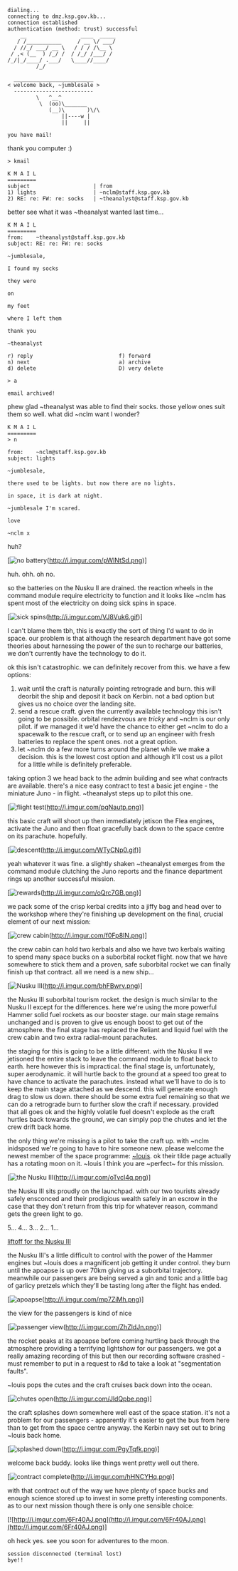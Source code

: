     dialing...
    connecting to dmz.ksp.gov.kb...
    connection established
    authentication (method: trust) successful
        __                 ____  _____
       / /___________     / __ \/ ___/
      / //_/ ___/ __ \   / / / /\__ \
     / ,< (__  ) /_/ /  / /_/ /___/ /
    /_/|_/____/ .___/   \____//____/ 
             /_/

      _________________________
    < welcome back, ~jumblesale >
      -------------------------
             \   ^__^ 
              \  (oo)\_______
                 (__)\       )\/\
                     ||----w |
                     ||     ||

    you have mail!

thank you computer :)

    > kmail

    K M A I L
    =========
    subject                    | from
    1) lights                  | ~nclm@staff.ksp.gov.kb
    2) RE: re: FW: re: socks   | ~theanalyst@staff.ksp.gov.kb

better see what it was ~theanalyst wanted last time...

    K M A I L
    =========
    from:    ~theanalyst@staff.ksp.gov.kb
    subject: RE: re: FW: re: socks

    ~jumblesale,

    I found my socks

    they were

    on

    my feet

    where I left them

    thank you

    ~theanalyst

    r) reply                           f) forward
    n) next                            a) archive
    d) delete                          D) very delete

    > a

    email archived!

phew glad ~theanalyst was able to find their socks. those yellow ones suit them so well. what did ~nclm want I wonder?

    K M A I L
    =========
    > n

    from:    ~nclm@staff.ksp.gov.kb
    subject: lights

    ~jumblesale,

    there used to be lights. but now there are no lights.

    in space, it is dark at night.

    ~jumblesale I'm scared.

    love

    ~nclm x

huh?

[![no battery](http://i.imgur.com/pWlNtSd.png)(http://i.imgur.com/pWlNtSd.png)]

huh. ohh. oh no.

so the batteries on the Nusku II are drained. the reaction wheels in the command module require electricity to function and it looks like ~nclm has spent most of the electricity on doing sick spins in space.

[![sick spins](http://i.imgur.com/VJ8Vuk6.gif)(http://i.imgur.com/VJ8Vuk6.gif)]

I can't blame them tbh, this is exactly the sort of thing I'd want to do in space. our problem is that although the research department have got some theories about harnessing the power of the sun to recharge our batteries, we don't currently have the technology to do it.

ok this isn't catastrophic. we can definitely recover from this. we have a few options:

1. wait until the craft is naturally pointing retrograde and burn. this will deorbit the ship and deposit it back on Kerbin. not a bad option but gives us no choice over the landing site.
1. send a rescue craft. given the currently available technology this isn't going to be possible. orbital rendezvous are *tricky* and ~nclm is our only pilot. if we managed it we'd have the chance to either get ~nclm to do a spacewalk to the rescue craft, or to send up an engineer with fresh batteries to replace the spent ones. not a great option.
1. let ~nclm do a few more turns around the planet while we make a decision. this is the lowest cost option and although it'll cost us a pilot for a little while is definitely preferable.

taking option 3 we head back to the admin building and see what contracts are available. there's a nice easy contract to test a basic jet engine - the miniature Juno - in flight. ~theanalyst steps up to pilot this one.

[![flight test](http://i.imgur.com/pqNautp.png)(http://i.imgur.com/pqNautp.png)]

this basic craft will shoot up then immediately jetison the Flea engines, activate the Juno and then float gracefully back down to the space centre on its parachute. hopefully.

[![descent](http://i.imgur.com/WTyCNp0.gif)(http://i.imgur.com/WTyCNp0.gif)]

yeah whatever it was fine. a slightly shaken ~theanalyst emerges from the command module clutching the Juno reports and the finance department rings up another successful mission.

[![rewards](http://i.imgur.com/oQrc7GB.png)(http://i.imgur.com/oQrc7GB.png)]

we pack some of the crisp kerbal credits into a jiffy bag and head over to the workshop where they're finishing up development on the final, crucial element of our next mission:

[![crew cabin](http://i.imgur.com/f0Fp8IN.png)(http://i.imgur.com/f0Fp8IN.png)]

the crew cabin can hold two kerbals and also we have two kerbals waiting to spend many space bucks on a suborbital rocket flight. now that we have somewhere to stick them and a proven, safe suborbital rocket we can finally finish up that contract. all we need is a new ship...

[![Nusku III](http://i.imgur.com/bhFBwrv.png)(http://i.imgur.com/bhFBwrv.png)]

the Nusku III suborbital tourism rocket. the design is much similar to the Nusku II except for the differences. here we're using the more powerful Hammer solid fuel rockets as our booster stage. our main stage remains unchanged and is proven to give us enough boost to get out of the atmosphere. the final stage has replaced the Reliant and liquid fuel with the crew cabin and two extra radial-mount parachutes.

the staging for this is going to be a little different. with the Nusku II we jetisoned the entire stack to leave the command module to float back to earth. here however this is impractical. the final stage is, unfortunately, super aerodynamic. it will hurtle back to the ground at a speed too great to have chance to activate the parachutes. instead what we'll have to do is to keep the main stage attached as we descend. this will generate enough drag to slow us down. there should be some extra fuel remaining so that we can do a retrograde burn to further slow the craft if necessary. provided that all goes ok and the highly volatile fuel doesn't explode as the craft hurtles back towards the ground, we can simply pop the chutes and let the crew drift back home.

the only thing we're missing is a pilot to take the craft up. with ~nclm inidsposed we're going to have to hire someone new. please welcome the newest member of the space programme: [~louis](http://tilde.town/~louis). ok their tilde page actually has a rotating moon on it. ~louis I think you are ~perfect~ for this mission.

[![the Nusku III](http://i.imgur.com/oTvcl4q.png)(http://i.imgur.com/oTvcl4q.png)]

the Nusku III sits proudly on the launchpad. with our two tourists already safely ensconced and their prodigious wealth safely in an escrow in the case that they don't return from this trip for whatever reason, command gets the green light to go.

5... 4... 3... 2... 1...

[liftoff for the Nusku III]()

the Nusku III's a little difficult to control with the power of the Hammer engines but ~louis does a magnificent job getting it under control. they burn until the apoapse is up over 70km giving us a suborbital trajectory. meanwhile our passengers are being served a gin and tonic and a little bag of garlicy pretzels which they'll be tasting long after the flight has ended.

[![apoapse](http://i.imgur.com/mp7ZiMh.png)(http://i.imgur.com/mp7ZiMh.png)]

the view for the passengers is kind of nice

[![passenger view](http://i.imgur.com/ZhZldJn.png)(http://i.imgur.com/ZhZldJn.png)]

the rocket peaks at its apoapse before coming hurtling back through the atmosphere providing a terrifying lightshow for our passengers. we got a really amazing recording of this but then our recording software crashed - must remember to put in a request to r&d to take a look at "segmentation faults".

~louis pops the cutes and the craft cruises back down into the ocean.

[![chutes open](http://i.imgur.com/JldQpbe.png)(http://i.imgur.com/JldQpbe.png)]

the craft splashes down somewhere well east of the space station. it's not a problem for our passengers - apparently it's easier to get the bus from here than to get from the space centre anyway. the Kerbin navy set out to bring ~louis back home.

[![splashed down](http://i.imgur.com/PgyTqfk.png)(http://i.imgur.com/PgyTqfk.png)]

welcome back buddy. looks like things went pretty well out there.

[![contract complete](http://i.imgur.com/hHNCYHq.png)(http://i.imgur.com/hHNCYHq.png)]

with that contract out of the way we have plenty of space bucks and enough science stored up to invest in some pretty interesting components. as to our next mission though there is only one sensible choice:

[![http://i.imgur.com/6Fr40AJ.png](http://i.imgur.com/6Fr40AJ.png)(http://i.imgur.com/6Fr40AJ.png)]

oh heck yes. see you soon for adventures to the moon.

    session disconnected (terminal lost)
    bye!!